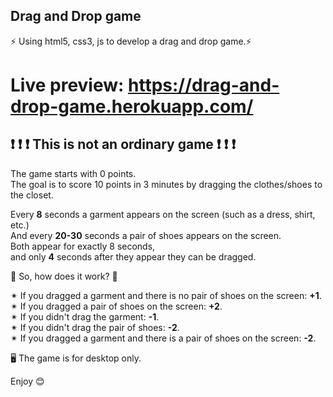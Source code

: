 ## Drag and Drop game
⚡️ Using html5, css3, js to develop a drag and drop game.⚡️
# Live preview: https://drag-and-drop-game.herokuapp.com/
## ❗ ❗ ❗ This is not an ordinary game ❗ ❗ ❗
The game starts with 0 points.  
The goal is to score 10 points in 3 minutes by dragging the clothes/shoes to the closet.

Every **8** seconds a garment appears on the screen (such as a dress, shirt, etc.)\
And every **20-30** seconds a pair of shoes appears on the screen.\
Both appear for exactly 8 seconds,\
and only **4** seconds after they appear they can be dragged.

💁 So, how does it work? 💁

✴ If you dragged a garment and there is no pair of shoes on the screen: **+1**. \
✴ If you dragged a pair of shoes on the screen: **+2**.\
✴ If you didn't drag the garment: **-1**.\
✴ If you didn't drag the pair of shoes: **-2**.\
✴ If you dragged a garment and there is a pair of shoes on the screen: **-2**. 

🖥 The game is for desktop only.

Enjoy 😊
